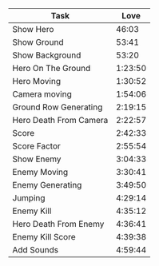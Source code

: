 | Task                   | Love    |
|------------------------|---------|
| Show Hero              | 46:03   |
| Show Ground            | 53:41   |
| Show Background        | 53:20   |
| Hero On The Ground     | 1:23:50 |
| Hero Moving            | 1:30:52 |
| Camera moving          | 1:54:06 |
| Ground Row Generating  | 2:19:15 |
| Hero Death From Camera | 2:22:57 |
| Score                  | 2:42:33 |
| Score Factor           | 2:55:54 |
| Show Enemy             | 3:04:33 |
| Enemy Moving           | 3:30:41 |
| Enemy Generating       | 3:49:50 |
| Jumping                | 4:29:14 |
| Enemy Kill             | 4:35:12 |
| Hero Death From Enemy  | 4:36:41 |
| Enemy Kill Score       | 4:39:38 |
| Add Sounds             | 4:59:44 |